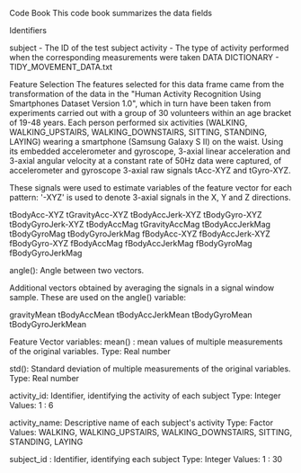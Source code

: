 Code Book
This code book summarizes the data fields 

Identifiers

subject - The ID of the test subject
activity - The type of activity performed when the corresponding measurements were taken
DATA DICTIONARY - TIDY_MOVEMENT_DATA.txt

Feature Selection
The features selected for this data frame came from the transformation of the data in the "Human Activity Recognition Using Smartphones Dataset Version 1.0", which in turn have been taken from experiments carried out with a group of 30 volunteers within an age bracket of 19-48 years. Each person performed six activities (WALKING, WALKING_UPSTAIRS, WALKING_DOWNSTAIRS, SITTING, STANDING, LAYING) wearing a smartphone (Samsung Galaxy S II) on the waist. Using its embedded accelerometer and gyroscope, 3-axial linear acceleration and 3-axial angular velocity at a constant rate of 50Hz data were captured, of accelerometer and gyroscope 3-axial raw signals tAcc-XYZ and tGyro-XYZ.

These signals were used to estimate variables of the feature vector for each pattern:
'-XYZ' is used to denote 3-axial signals in the X, Y and Z directions.

tBodyAcc-XYZ tGravityAcc-XYZ tBodyAccJerk-XYZ tBodyGyro-XYZ tBodyGyroJerk-XYZ tBodyAccMag tGravityAccMag tBodyAccJerkMag tBodyGyroMag tBodyGyroJerkMag fBodyAcc-XYZ fBodyAccJerk-XYZ fBodyGyro-XYZ fBodyAccMag fBodyAccJerkMag fBodyGyroMag fBodyGyroJerkMag

angle(): Angle between two vectors.

Additional vectors obtained by averaging the signals in a signal window sample. These are used on the angle() variable:

gravityMean tBodyAccMean tBodyAccJerkMean tBodyGyroMean tBodyGyroJerkMean

Feature Vector variables:
mean() : mean values of multiple measurements of the original variables. Type: Real number

std(): Standard deviation of multiple measurements of the original variables. Type: Real number

activity_id: Identifier, identifying the activity of each subject Type: Integer Values: 1 : 6

activity_name: Descriptive name of each subject's activity Type: Factor Values: WALKING, WALKING_UPSTAIRS, WALKING_DOWNSTAIRS, SITTING, STANDING, LAYING

subject_id : Identifier, identifying each subject Type: Integer Values: 1 : 30
